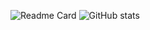 ![Readme Card](https://github-readme-stats.vercel.app/api/top-langs/?username=irumaru&langs_count=10&hide=javascript,html,java)
![GitHub stats](https://github-readme-stats.vercel.app/api?username=irumaru&show_icons=true&theme=transparent)

<!--
**irumaru/irumaru** is a ✨ _special_ ✨ repository because its `README.md` (this file) appears on your GitHub profile.

Here are some ideas to get you started:

- 🔭 I’m currently working on ...
- 🌱 I’m currently learning ...
- 👯 I’m looking to collaborate on ...
- 🤔 I’m looking for help with ...
- 💬 Ask me about ...
- 📫 How to reach me: ...
- 😄 Pronouns: ...
- ⚡ Fun fact: ...
-->
